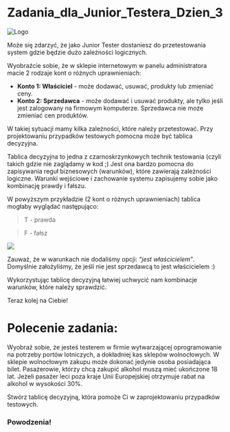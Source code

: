 # Zadania_dla_Junior_Testera_Dzien_3
<img alt="Logo" src="https://testuj.pl/wp-content/uploads/2018/07/testujpl_logo.png">


Może się zdarzyć, że jako Junior Tester dostaniesz do przetestowania system gdzie będzie dużo zależności logicznych. 

Wyobraźcie sobie, że w sklepie internetowym w panelu administratora macie 2 rodzaje kont o różnych uprawnieniach:
* **Konto 1: Właściciel** - może dodawać, usuwać, produkty lub zmieniać ceny.
* **Konto 2: Sprzedawca** - może dodawać i usuwać produkty, ale tylko jeśli jest zalogowany na firmowym komputerze. Sprzedawca nie może zmieniać cen produktów.  


W takiej sytuacji mamy kilka zależności, które należy przetestować. Przy projektowaniu przypadków testowych pomocna może być tablica decyzyjna.

Tablica decyzyjna to jedna z czarnoskrzynkowych technik testowania (czyli takich gdzie nie zaglądamy w kod ;) Jest ona bardzo pomocna do zapisywania reguł biznesowych (warunków), które zawierają zależności logiczne. Warunki wejściowe i zachowanie systemu zapisujemy sobie jako kombinację prawdy i fałszu. 

W powyższym przykładzie (2 kont o różnych uprawnieniach) tablica mogłaby wyglądać następująco:

>T - prawda

>F - fałsz



<img src="https://testuj.pl/wp-content/uploads/2018/07/zad-3.png">

Zauważ, że w warunkach nie dodaliśmy opcji: *“jest właścicielem”*. Domyślnie założyliśmy, że jeśli nie jest sprzedawcą to jest właścicielem :) 

Wykorzystując tablicę decyzyjną łatwiej uchwycić nam kombinacje warunków, które należy sprawdzić. 


Teraz kolej na Ciebie!

# Polecenie zadania: 

Wyobraź sobie, że jesteś testerem w firmie wytwarzającej oprogramowanie na potrzeby portów lotniczych, a dokładniej kas sklepów wolnocłowych. 
W sklepie wolnocłowym zakupu może dokonać jedynie osoba posiadająca bilet. Pasażerowie, którzy chcą zakupić alkohol muszą mieć ukończone 18 lat. 
Jeżeli pasażer leci poza kraje Unii Europejskiej otrzymuje rabat na alkohol w wysokości 30%. 

Stwórz tablicę decyzyjną, która pomoże Ci w zaprojektowaniu przypadków testowych. 

### Powodzenia!
